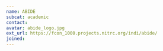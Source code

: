 ```yaml
---
name: ABIDE
subcat: academic
contact: 
avatar: abide_logo.jpg
ext_url: https://fcon_1000.projects.nitrc.org/indi/abide/
joined: 
---
```

